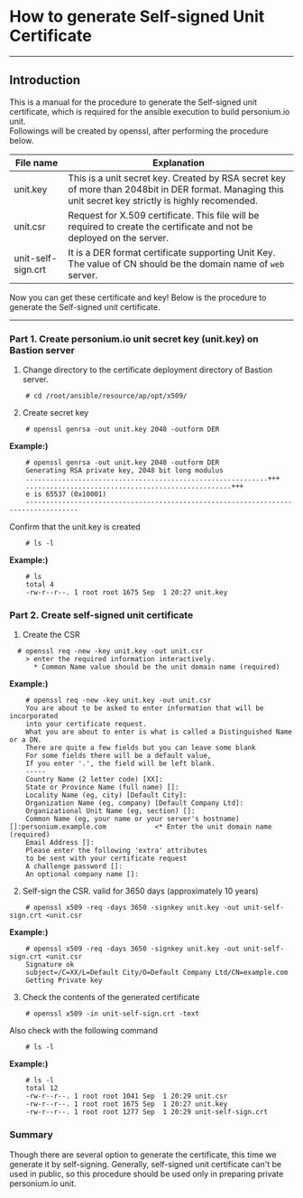 # How to generate Self-signed Unit Certificate

-------------------------------------------------

## Introduction

This is a manual for the procedure to generate the Self-signed unit certificate, which is required for the ansible execution to build personium.io unit.  
Followings will be created by openssl, after performing the procedure below.

| File name | Explanation |
|---|---|
|unit.key             |This is a unit secret key. Created by RSA secret key of more than 2048bit in DER format. Managing this unit secret key strictly is highly recomended.|
|unit.csr             |Request for X.509 certificate. This file will be required to create the certificate and not be deployed on the server. |
|unit-self-sign.crt   |It is a DER format certificate supporting Unit Key. The value of CN should be the domain name of `web` server. |

Now you can get these certificate and key! Below is the procedure to generate the Self-signed unit certificate.

---------------------------------------

### Part 1. Create personium.io unit secret key (unit.key) on Bastion server

1. Change directory to the certificate deployment directory of Bastion server.

```console
    # cd /root/ansible/resource/ap/opt/x509/
```

2. Create secret key

```console
    # openssl genrsa -out unit.key 2048 -outform DER
```  

**Example:)**

```console
    # openssl genrsa -out unit.key 2048 -outform DER
    Generating RSA private key, 2048 bit long modulus
    ............................................................+++
    ...................................................+++
    e is 65537 (0x10001)
    -----------------------------------------------------------------------------------
```

Confirm that the unit.key is created

```console
    # ls -l
```

**Example:)**

```console
    # ls
    total 4
    -rw-r--r--. 1 root root 1675 Sep  1 20:27 unit.key
```

### Part 2. Create self-signed unit certificate

1. Create the CSR

```console
  # openssl req -new -key unit.key -out unit.csr
    > enter the required information interactively.
      * Common Name value should be the unit domain name (required)
```

**Example:)**


```console
    # openssl req -new -key unit.key -out unit.csr
    You are about to be asked to enter information that will be incorporated
    into your certificate request.
    What you are about to enter is what is called a Distinguished Name or a DN.
    There are quite a few fields but you can leave some blank
    For some fields there will be a default value,
    If you enter '.', the field will be left blank.
    -----
    Country Name (2 letter code) [XX]:
    State or Province Name (full name) []:
    Locality Name (eg, city) [Default City]:
    Organization Name (eg, company) [Default Company Ltd]:
    Organizational Unit Name (eg, section) []:
    Common Name (eg, your name or your server's hostname) []:personium.example.com            <* Enter the unit domain name (required)
    Email Address []:
    Please enter the following 'extra' attributes
    to be sent with your certificate request
    A challenge password []:
    An optional company name []:

```

2. Self-sign the CSR. valid for 3650 days (approximately 10 years)


```console
    # openssl x509 -req -days 3650 -signkey unit.key -out unit-self-sign.crt <unit.csr
```

**Example:)**

```console
    # openssl x509 -req -days 3650 -signkey unit.key -out unit-self-sign.crt <unit.csr
    Signature ok
    subject=/C=XX/L=Default City/O=Default Company Ltd/CN=example.com
    Getting Private key

```

3. Check the contents of the generated certificate

```console
    # openssl x509 -in unit-self-sign.crt -text
```  

  Also check with the following command

```console
    # ls -l
```   

**Example:)**

```console
    # ls -l
    total 12
    -rw-r--r--. 1 root root 1041 Sep  1 20:29 unit.csr
    -rw-r--r--. 1 root root 1675 Sep  1 20:27 unit.key
    -rw-r--r--. 1 root root 1277 Sep  1 20:29 unit-self-sign.crt
```

### Summary

Though there are several option to generate the certificate, this time we generate it by self-signing.
Generally, self-signed unit certificate can't be used in public, so this procedure should be used only in preparing private personium.io unit.

